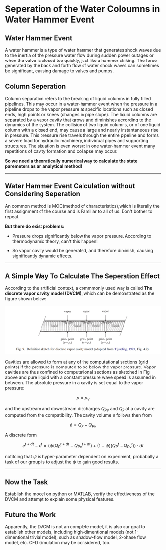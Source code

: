 # Seperation of the Water Coloumns in Water Hammer Event

## Water Hammer Event

A water hammer is a type of water hammer that generates shock waves due to the inertia of the pressure water flow during sudden power outages or when the valve is closed too quickly, just like a hammer striking. The force generated by the back and forth flow of water shock waves can sometimes be significant, causing damage to valves and pumps.

## Column Seperation

Column separation refers to the breaking of liquid columns in fully filled pipelines. This may occur in a water-hammer event when the pressure in a pipeline drops to the vapor pressure at specific locations such as closed ends, high points or knees (changes in pipe slope). The liquid columns are separated by a vapor cavity that grows and diminishes according to the dynamics of the system. The collision of two liquid columns, or of one liquid column with a closed end, may cause a large and nearly instantaneous rise in pressure. This pressure rise travels through the entire pipeline and forms a severe load for hydraulic machinery, individual pipes and supporting structures. The situation is even worse: in one water-hammer event many repetitions of cavity formation and collapse may occur.

**So we need a theoratically numerical way to calculate the state paremeters as an analytical method!**

---

## Water Hammer Event Calculation without Considering Seperation

An common method is MOC(method of characteristics),which is literally the first assignment of the course and is Familiar to all of us. Don't bother to repeat.

**But there do exist problems:**

* Pressure drops significantly below the vapor pressure. According to thermodynamic theory, can't this happen! 

* So vapor cavity would be generated, and therefore diminish, causing significantly dynamic effects.

---

## A Simple Way To Calculate The Seperation Effect

According to the artificial context, a commmonly used way is called **The discrete vapor cavity model (DVCM)**, which can be demonstrated as the figure shown below:

![Schematic Figure](image.png)

Cavities are allowed to form at any of the computational sections (grid points) if the pressure is computed to be below the vapor pressure. Vapor cavities are thus confined to computational sections as sketched in Fig above and pure liquid with a constant pressure wave speed is assumed in between. The absolute pressure in a cavity is set equal to the vapor pressure:

$$
p = p_v
$$

and the upstream and downstream discharges $Q_{Pv}$ and ${Q_P}$ at a cavity are computed from the compatibility. The cavity volume $e$ follows then from

$$
\dot{e} = Q_P-Q_{Pv}
$$

A discrete form

$$
e^{t+dt} -e^{t} =  (\psi (Q_P^{t+dt}-Q_{Pv}^{t+dt}) + (1-\psi) (Q_P^{t}-Q_{Pv}^{t}))\cdot dt
$$

notitcing that $\psi$ is hyper-parameter dependent on experiment, probabally a task of our group is to adjust the $\psi$ to gain good results.

---

## Now the Task

Establish the model on python or MATLAB, verify the effectiveness of the DVCM and attempt to explain some physical features.

## Future the Work

Apparently, the DVCM is not an complete model, it is also our goal to establish other models, including high-dimentional models (not 1-dimentional trivial model), such as shadow-flow model, 2-phase flow model, etc. CFD simulation may be considered, too.